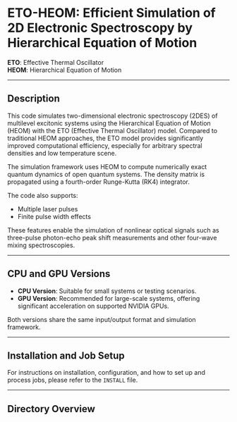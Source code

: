 # ETO-HEOM: Efficient Simulation of 2D Electronic Spectroscopy by Hierarchical Equation of Motion

**ETO**: Effective Thermal Oscillator  
**HEOM**: Hierarchical Equation of Motion

---

## Description

This code simulates two-dimensional electronic spectroscopy (2DES) of multilevel excitonic systems using the Hierarchical Equation of Motion (HEOM) with the ETO (Effective Thermal Oscillator) model. Compared to traditional HEOM approaches, the ETO model provides significantly improved computational efficiency, especially for arbitrary spectral densities and low temperature scene.

The simulation framework uses HEOM to compute numerically exact quantum dynamics of open quantum systems. The density matrix is propagated using a fourth-order Runge-Kutta (RK4) integrator.

The code also supports:
- Multiple laser pulses
- Finite pulse width effects

These features enable the simulation of nonlinear optical signals such as three-pulse photon-echo peak shift measurements and other four-wave mixing spectroscopies.

---

## CPU and GPU Versions

- **CPU Version**: Suitable for small systems or testing scenarios.  
- **GPU Version**: Recommended for large-scale systems, offering significant acceleration on supported NVIDIA GPUs.

Both versions share the same input/output format and simulation framework.

---

## Installation and Job Setup

For instructions on installation, configuration, and how to set up and process jobs, please refer to the `INSTALL` file.

---

## Directory Overview


